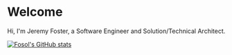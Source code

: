 # Welcome

Hi, I'm Jeremy Foster, a Software Engineer and Solution/Technical Architect.

[![Fosol's GitHub stats](https://github-readme-stats.vercel.app/api?username=Fosol)](https://github.com/Fosol/github-readme-stats)

